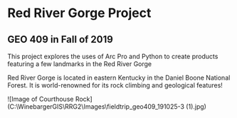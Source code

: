 # Red River Gorge Project 
## GEO 409 in Fall of 2019

This project explores the uses of Arc Pro and Python to create products featuring a few landmarks in the Red River Gorge

Red River Gorge is located in eastern Kentucky in the Daniel Boone National Forest. It is world-renowned for its rock climbing and geological features!

![Image of Courthouse Rock] (C:\WinebargerGIS\RRG2\Images\fieldtrip_geo409_191025-3 (1).jpg)



